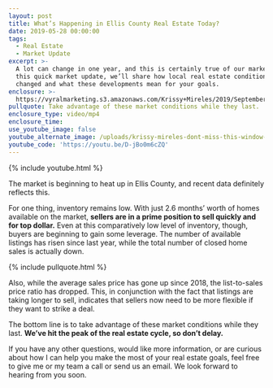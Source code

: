 ```yaml
---
layout: post
title: What’s Happening in Ellis County Real Estate Today?
date: 2019-05-28 00:00:00
tags:
  - Real Estate
  - Market Update
excerpt: >-
  A lot can change in one year, and this is certainly true of our market. In
  this quick market update, we’ll share how local real estate conditions have
  changed and what these developments mean for your goals.
enclosure: >-
  https://vyralmarketing.s3.amazonaws.com/Krissy+Mireles/2019/September/Waxahachie%2C+TX+Real+Estate+Agent-+Dont+miss+this+window+of+opportunity+(1).mp4
pullquote: Take advantage of these market conditions while they last.
enclosure_type: video/mp4
enclosure_time:
use_youtube_image: false
youtube_alternate_image: /uploads/krissy-mireles-dont-miss-this-window-of-opportunity-youtube.jpg
youtube_code: 'https://youtu.be/D-jBo0m6cZQ'
---
```


{% include youtube.html %}

The market is beginning to heat up in Ellis County, and recent data definitely reflects this.

For one thing, inventory remains low. With just 2.6 months’ worth of homes available on the market, **sellers are in a prime position to sell quickly and for top dollar.** Even at this comparatively low level of inventory, though, buyers are beginning to gain some leverage. The number of available listings has risen since last year, while the total number of closed home sales is actually down.

{% include pullquote.html %}

Also, while the average sales price has gone up since 2018, the list-to-sales price ratio has dropped. This, in conjunction with the fact that listings are taking longer to sell, indicates that sellers now need to be more flexible if they want to strike a deal.&nbsp;

The bottom line is to take advantage of these market conditions while they last. **We’ve hit the peak of the real estate cycle, so don’t delay.&nbsp;**

If you have any other questions, would like more information, or are curious about how I can help you make the most of your real estate goals, feel free to give me or my team a call or send us an email. We look forward to hearing from you soon.